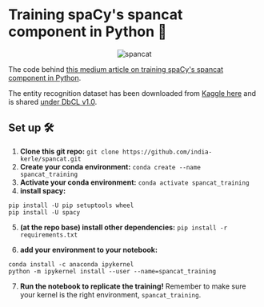# Training spaCy's spancat component in Python 🐍

<p align="center">
  <img src="https://user-images.githubusercontent.com/46863334/194558740-95e51e09-81d9-41b6-8481-38a2aaee3f98.gif" alt="spancat"/>
</p>

The code behind [this medium article on training spaCy's spancat component in Python](https://medium.com/data-analytics-at-nesta/a-deep-dive-into-spacys-span-categorisation-model-992024d047c2).

The entity recognition dataset has been downloaded from [Kaggle here](https://www.kaggle.com/datasets/debasisdotcom/name-entity-recognition-ner-dataset) and is shared [under DbCL v1.0](https://www.ebi.ac.uk/ols/ontologies/swo/terms?iri=http%3A%2F%2Fwww.ebi.ac.uk%2Fswo%2Flicense%2FSWO_1000097).   


## Set up 🛠️

1. **Clone this git repo:** `git clone https://github.com/india-kerle/spancat.git`
2. **Create your conda environment:** `conda create --name spancat_training`
3. **Activate your conda environment:** `conda activate spancat_training` 
4. **install spacy:**
```
pip install -U pip setuptools wheel
pip install -U spacy
```
5. **(at the repo base) install other dependencies:** `pip install -r requirements.txt`

6. **add your environment to your notebook:** 
```
conda install -c anaconda ipykernel
python -m ipykernel install --user --name=spancat_training
```

7. **Run the notebook to replicate the training!** Remember to make sure your kernel is the right environment, `spancat_training`. 